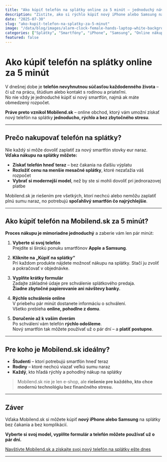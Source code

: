 ```yaml
---
title: "Ako kúpiť telefón na splátky online za 5 minút – jednoduchý návod"
description: "Zistite, ako si rýchlo kúpiť nový iPhone alebo Samsung na splátky online. Mobilend.sk ponúka rýchle schválenie a doručenie až domov."
date: "2025-07-30"
slug: "ako-kupit-telefon-na-splatky-za-5-minut"
image: "/data/blog/images/alarm-clock-female-hands-laptop-white-background-top-view.webp"
categories: ["Splátky", "Smartfóny", "iPhone", "Samsung", "Online nákup"]
featured: false
---
```


# Ako kúpiť telefón na splátky online za 5 minút

V dnešnej dobe je **telefón nevyhnutnou súčasťou každodenného života** – či už na prácu, štúdium alebo kontakt s rodinou a priateľmi.  
No nie vždy je jednoduché kúpiť si nový smartfón, najmä ak máte obmedzený rozpočet.  

**Práve preto vznikol Mobilend.sk** – online obchod, ktorý vám umožní získať nový telefón na splátky **jednoducho, rýchlo a bez zbytočného stresu**.

---

## Prečo nakupovať telefón na splátky?

Nie každý si môže dovoliť zaplatiť za nový smartfón stovky eur naraz.  
**Vďaka nákupu na splátky môžete:**

-  **Získať telefón hneď teraz** – bez čakania na ďalšiu výplatu  
-  **Rozložiť cenu na menšie mesačné splátky**, ktoré nezaťažia váš rozpočet  
-  **Vybrať si modernejší model**, než by ste si mohli dovoliť pri jednorazovej platbe  

Mobilend.sk je riešením pre všetkých, ktorí nechcú alebo nemôžu zaplatiť plnú sumu naraz, no potrebujú **spoľahlivý smartfón čo najrýchlejšie**.

---

## Ako kúpiť telefón na Mobilend.sk za 5 minút?

**Proces nákupu je mimoriadne jednoduchý** a zaberie vám len pár minút:

1. **Vyberte si svoj telefón**  
   Prejdite si širokú ponuku smartfónov **Apple a Samsung**.

2. **Kliknite na „Kúpiť na splátky“**  
   Pri každom produkte nájdete možnosť nákupu na splátky. Stačí ju zvoliť a pokračovať v objednávke.

3. **Vyplňte krátky formulár**  
   Zadajte základné údaje pre schválenie splátkového predaja.  
   **Žiadne zbytočné papierovanie ani návštevy banky.**

4. **Rýchle schválenie online**  
   V priebehu pár minút dostanete informáciu o schválení.  
   Všetko prebieha **online, pohodlne z domu**.

5. **Doručenie až k vašim dverám**  
   Po schválení vám telefón **rýchlo odošleme**.  
   Nový smartfón tak môžete používať už o pár dní – a **platiť postupne**.

---

## Pre koho je Mobilend.sk ideálny?

-  **Študenti** – ktorí potrebujú smartfón hneď teraz  
-  **Rodiny** – ktoré nechcú viazať veľkú sumu naraz  
-  **Každý**, kto hľadá rýchly a pohodlný nákup na splátky  

> Mobilend.sk nie je len e-shop, ale **riešenie pre každého, kto chce modernú technológiu bez finančného stresu.**

---

## Záver

Vďaka Mobilend.sk si môžete kúpiť **nový iPhone alebo Samsung** na splátky bez čakania a bez komplikácií.  

**Vyberte si svoj model, vyplňte formulár a telefón môžete používať už o pár dní.**  

 [Navštívte Mobilend.sk a získajte svoj nový telefón na splátky ešte dnes](https://mobilend.sk/)

---
